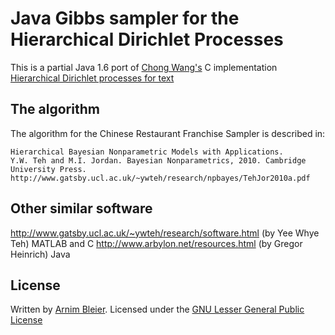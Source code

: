 Java Gibbs sampler for the Hierarchical Dirichlet Processes 
===========================================================

This is a partial Java 1.6 port of [Chong Wang's](http://www.cs.princeton.edu/~chongw/) C implementation [Hierarchical Dirichlet processes for text](http://www.cs.princeton.edu/~blei/topicmodeling.html)

The algorithm 
-------------
The algorithm for the Chinese Restaurant Franchise Sampler is described in:

	Hierarchical Bayesian Nonparametric Models with Applications. 
	Y.W. Teh and M.I. Jordan. Bayesian Nonparametrics, 2010. Cambridge University Press.
	http://www.gatsby.ucl.ac.uk/~ywteh/research/npbayes/TehJor2010a.pdf


Other similar software
----------------------
http://www.gatsby.ucl.ac.uk/~ywteh/research/software.html (by Yee Whye Teh) MATLAB and C
http://www.arbylon.net/resources.html (by Gregor Heinrich) Java


License
-------
Written by [Arnim Bleier](mailto:arnim.bleier+hdp@gmail.com). 
Licensed under the [GNU Lesser General Public License](http://www.gnu.org/licenses/lgpl.html)